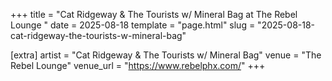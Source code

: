 +++
title = "Cat Ridgeway & The Tourists w/ Mineral Bag at The Rebel Lounge "
date = 2025-08-18
template = "page.html"
slug = "2025-08-18-cat-ridgeway-the-tourists-w-mineral-bag"

[extra]
artist = "Cat Ridgeway & The Tourists w/ Mineral Bag"
venue = "The Rebel Lounge"
venue_url = "https://www.rebelphx.com/"
+++
